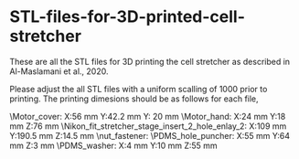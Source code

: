 # STL-files-for-3D-printed-cell-stretcher

These are all the STL files for 3D printing the cell stretcher as described in Al-Maslamani et al., 2020.

Please adjust the all STL files with a uniform scalling of 1000 prior to printing. 
The printing dimesions should be as follows for each file,

\Motor_cover: X:56 mm Y:42.2 mm Y: 20 mm
\Motor_hand: X:24 mm Y:18 mm Z:76 mm
\Nikon_fit_stretcher_stage_insert_2_hole_enlay_2: X:109 mm Y:190.5 mm Z:14.5 mm
\nut_fastener:
\PDMS_hole_puncher: X:55 mm Y:64 mm Z:3 mm
\PDMS_washer: X:4 mm Y:10 mm Z:55 mm
